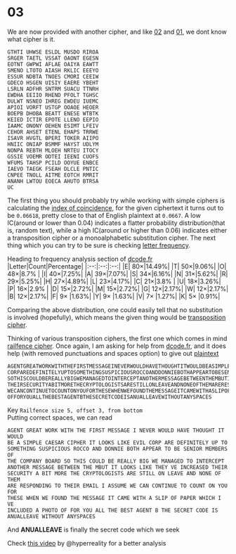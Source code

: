# 03

We are now provided with another cipher, and like [02](https://github.com/deut-erium/WriteUps/tree/master/ractf/crypto/02) and [01](https://github.com/deut-erium/WriteUps/tree/master/ractf/crypto/01),
we dont know what cipher is it.

```
GTHTI UHWSE ESLDL MUSDO RIROA
SRGER TAETL VSSAT OAONT EGESN
EOTNT GWPWI AFLAE OAIYA EAWTT
SMENO LTOTO AIASH RKLIC EEEYO
ESSUR NDBTA TNOES CMORI CEEIW
GDECO HSGEN UISIY EAERE YBEHT
LSRLN ADFHR SNTRM SUACU TTNRH
EWDHA EEIIO RHEND PFOLT TGHSC
DULWT NSNEO IHREG EWDEU IUEMC
APIOI VORFT USTGP OOAOE HEOER
BOEPB DHOBA BEATT ENESE WTBTK
KEIED ICTIR EPOTE LLENO EEPIO
IAAMC ONONY OEHEN ESIMT LFEIV
CEHOR AHSET ETENL EHAPS TRRWE
ISAVR HVGTL BPERI TOKER AIIPO
HNIIC ONIAP BSMMF HAYST UDLYM
NONPA REBTH MLOEH NRTEU ITOCY
GSSIE VOEMR ODTEI IEENI CUOFS
WFUMS TAHSP PCILD OOYUE ENBCE
IAEVO TAEGK FSEAH DLCLE PNTIC
CNPEE TNOLL AITME EOTCH RMRIT
ANANH LWTOU EOECA AHUTO BTRSA
UC
```
The first thing you should probably try while working with simple ciphers is calculating the [index of coincidence](https://www.dcode.fr/index-coincidence), for the given ciphertext it turns out to be `0.06618`, pretty close to that of English plaintext at `0.0667`. A low IC(around or lower than 0.04) indicates a flatter probability distribution(that is, random text), while a high IC(around or higher than 0.06) indicates either a transposition cipher or a monoalphabetic substitution cipher.
The next thing which you can try to be sure is checking [letter frequency](https://en.wikipedia.org/wiki/Letter_frequency). 

Heading to frequency analysis section of [dcode.fr](https://www.dcode.fr/frequency-analysis)
|Letter|Count|Percentage|
|:--:|:--:|:--:|
|E| 80×|14.49%|
|T| 50×|9.06%|
|O| 48×|8.7% |
|I| 40×|7.25%|
|A| 39×|7.07%|
|S| 34×|6.16%|
|N| 31×|5.62%|
|R| 29×|5.25%|
|H| 27×|4.89%|
|L| 23×|4.17%|
|C| 21×|3.8% |
|U| 18×|3.26%|
|P| 16×|2.9% |
|D| 15×|2.72%|
|M| 15×|2.72%|
|G| 12×|2.17%|
|W| 12×|2.17%|
|B| 12×|2.17%|
|F| 9× |1.63%|
|Y| 9× |1.63%|
|V| 7× |1.27%|
|K| 5× |0.91%|

Comparing the above distribution, one could easily tell that no substitution is involved (hopefully), which means the given thing would be [transposition cipher](https://en.wikipedia.org/wiki/Transposition_cipher).

Thinking of various transposition ciphers, the first one which comes in mind [railfence cipher](https://en.wikipedia.org/wiki/Transposition_cipher#Rail_Fence_cipher). 
Once again, I am asking for help from [dcode.fr](https://www.dcode.fr/rail-fence-cipher), and it does help (with removed punctuations and spaces option)
to give out [plaintext](decrypted.txt)
```
AGENTGREATWORKWITHTHEFIRSTMESSAGEINEVERWOULDHAVETHOUGHTITWOULDBEASIMPLECAESARCIPHERITLOOKSLIKEEVIL
CORPAREDEFINITELYUPTOSOMETHINGSUSPICIOUSROCCOANDDONNIEBOTHAPPEARTOBESENIORMEMBERSOFTHECOMPANYBOARD
SOTHISCOULDBEREALLYBIGWEMANAGEDTOINTERCEPTANOTHERMESSAGEBETWEENTHEMBUTITLOOKSLIKETHEYVEINCREASED
THEIRSECURITYABITMORETHECRYPTOLOGISTSARESTILLONLEAVEANDNONEOFTHEMARERESPONDINGTOTHEIREMAILIASSUME
WECANCONTINUETOCOUNTONYOUFORTHESEWHENWEFOUNDTHEMESSAGEITCAMEWITHASLIPOFPAPERWHICHIVEINCLUDEDAPHOTO
OFFORYOUALLTHEBESTAGENTBTHESECRETCODEISANUALLEAVEWITHOUTANYSPACES
```
Key `Railfence size 5, offset 3, from bottom`  
Putting correct spaces, we can read
```
AGENT GREAT WORK WITH THE FIRST MESSAGE I NEVER WOULD HAVE THOUGHT IT WOULD 
BE A SIMPLE CAESAR CIPHER IT LOOKS LIKE EVIL CORP ARE DEFINITELY UP TO
SOMETHING SUSPICIOUS ROCCO AND DONNIE BOTH APPEAR TO BE SENIOR MEMBERS OF
THE COMPANY BOARD SO THIS COULD BE REALLY BIG WE MANAGED TO INTERCEPT
ANOTHER MESSAGE BETWEEN THE MBUT IT LOOKS LIKE THEY VE INCREASED THEIR
SECURITY A BIT MORE THE CRYPTOLOGISTS ARE STILL ON LEAVE AND NONE OF THEM
ARE RESPONDING TO THEIR EMAIL I ASSUME WE CAN CONTINUE TO COUNT ON YOU FOR
THESE WHEN WE FOUND THE MESSAGE IT CAME WITH A SLIP OF PAPER WHICH I VE
INCLUDED A PHOTO OF FOR YOU ALL THE BEST AGENT B THE SECRET CODE IS
ANUALLEAVE WITHOUT ANYSPACES
```
And **ANUALLEAVE** is finally the secret code which we seek

Check [this video](https://www.youtube.com/watch?v=9Q5Q1Nn5Vss) by @hyperreality for a better analysis
